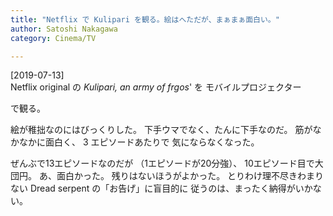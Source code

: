 ```yaml
---
title: "Netflix で Kulipari を観る。絵はへただが、まぁまぁ面白い。"
author: Satoshi Nakagawa
category: Cinema/TV

---
```


[2019-07-13]  
 Netflix original の
_Kulipari, an army of frgos_' を
モバイルプロジェクター

で観る。

 絵が稚拙なのにはびっくりした。
下手ウマでなく、たんに下手なのだ。
筋がなかなかに面白く、
3 エピソードあたりで
気にならなくなった。

 ぜんぶで13エピソードなのだが
（1エピソードが20分強）、
10エピソード目で大団円。
あ、面白かった。
残りはないほうがよかった。
とりわけ理不尽きわまりない
Dread serpent の「お告げ」に盲目的に
従うのは、まったく納得がいかない。

